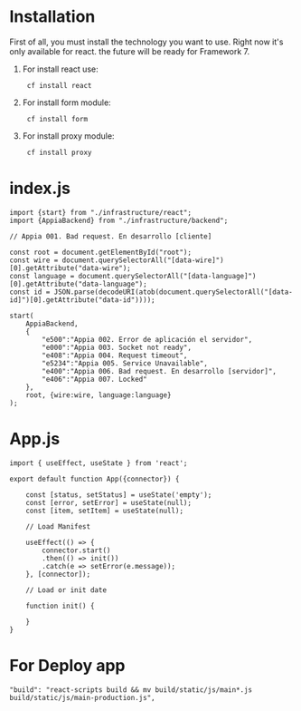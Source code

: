 
# Installation

First of all, you must install the technology you want to use. Right now it's only available for react.
the future will be ready for Framework 7.

1. For install react use:

        cf install react

2. For install form module:

        cf install form

3. For install proxy module:

        cf install proxy

# index.js

    import {start} from "./infrastructure/react";
    import {AppiaBackend} from "./infrastructure/backend";

    // Appia 001. Bad request. En desarrollo [cliente]

    const root = document.getElementById("root");
    const wire = document.querySelectorAll("[data-wire]")[0].getAttribute("data-wire");
    const language = document.querySelectorAll("[data-language]")[0].getAttribute("data-language");
    const id = JSON.parse(decodeURI(atob(document.querySelectorAll("[data-id]")[0].getAttribute("data-id"))));

    start(
        AppiaBackend,
        {
            "e500":"Appia 002. Error de aplicación el servidor",
            "e000":"Appia 003. Socket not ready",
            "e408":"Appia 004. Request timeout",
            "e5234":"Appia 005. Service Unavailable",
            "e400":"Appia 006. Bad request. En desarrollo [servidor]",
            "e406":"Appia 007. Locked"
        },
        root, {wire:wire, language:language}
    );

# App.js

    import { useEffect, useState } from 'react';

    export default function App({connector}) {

        const [status, setStatus] = useState('empty');
        const [error, setError] = useState(null);
        const [item, setItem] = useState(null);

        // Load Manifest

        useEffect(() => {
            connector.start()
            .then(() => init())
            .catch(e => setError(e.message));
        }, [connector]);

        // Load or init date

        function init() {

        }
    } 

# For Deploy app

    "build": "react-scripts build && mv build/static/js/main*.js build/static/js/main-production.js",

